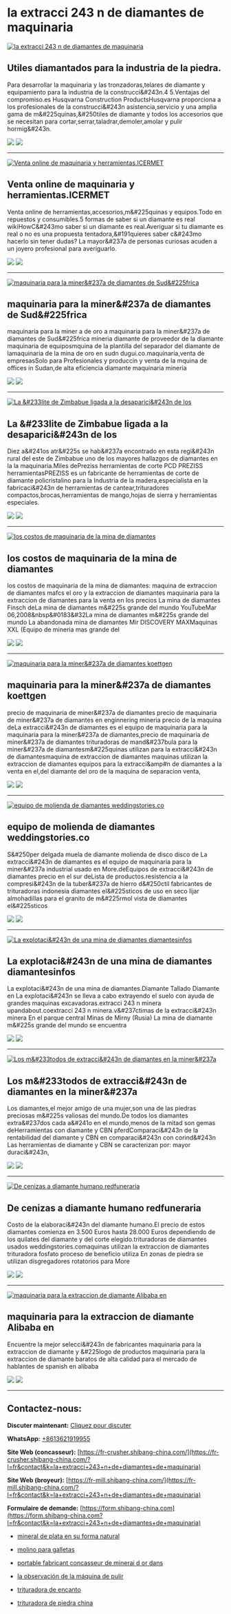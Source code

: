 # la extracci 243 n de diamantes de maquinaria

<a href="https://swt.shibang-china.com/?l=fr&img&k=la+extracci+243+n+de+diamantes+de+maquinaria" target="_blank">![la extracci 243 n de diamantes de maquinaria](http://static.shibang-china.com/all-800x300/1307.jpg)</a>

## Utiles diamantados para la industria de la piedra.
Para desarrollar la maquinaria y las tronzadoras,telares de diamante y equipamiento para la industria de la construcci&#243n.4 5.Ventajas del compromiso.es Husqvarna Construction ProductsHusqvarna proporciona a los profesionales de la construcci&#243n asistencia,servicio y una amplia gama de m&#225quinas,&#250tiles de diamante y todos los accesorios que se necesitan para cortar,serrar,taladrar,demoler,amolar y pulir hormig&#243n.


<a href="https://whatsapp.shibangsoft.com/WhatsApp.php" target="_blank" title="WhatsApp">![](http://static.shibang-china.com/icon/whatsapp.png)</a> <a href="https://swt.shibang-china.com/?l=fr&icon&k=la+extracci+243+n+de+diamantes+de+maquinaria" target="_blank">![](http://static.shibang-china.com/icon/chat-fr.png)</a>

---

<a href="https://swt.shibang-china.com/?l=fr&img&k=la+extracci+243+n+de+diamantes+de+maquinaria" target="_blank">![Venta online de maquinaria y herramientas.ICERMET](http://static.shibang-china.com/all-800x300/477.jpg)</a>

## Venta online de maquinaria y herramientas.ICERMET
Venta online de herramientas,accesorios,m&#225quinas y equipos.Todo en repuestos y consumibles.5 formas de saber si un diamante es real wikiHowC&#243mo saber si un diamante es real.Averiguar si tu diamante es real o no es una propuesta tentadora,&#191quieres saber c&#243mo hacerlo sin tener dudas? La mayor&#237a de personas curiosas acuden a un joyero profesional para averiguarlo.


<a href="https://whatsapp.shibangsoft.com/WhatsApp.php" target="_blank" title="WhatsApp">![](http://static.shibang-china.com/icon/whatsapp.png)</a> <a href="https://swt.shibang-china.com/?l=fr&icon&k=la+extracci+243+n+de+diamantes+de+maquinaria" target="_blank">![](http://static.shibang-china.com/icon/chat-fr.png)</a>

---

<a href="https://swt.shibang-china.com/?l=fr&img&k=la+extracci+243+n+de+diamantes+de+maquinaria" target="_blank">![maquinaria para la miner&#237a de diamantes de Sud&#225frica](http://static.shibang-china.com/all-800x300/726.jpg)</a>

## maquinaria para la miner&#237a de diamantes de Sud&#225frica
maquinaria para la miner a de oro a maquinaria para la miner&#237a de diamantes de Sud&#225frica mineria diamante de proveedor de la diamante maquinaria de equiposmquina de la plantilla del separador del diamante de lamaquinaria de la mina de oro en sudn dugui.co.maquinaria,venta de empresasSolo para Profesionales y produccin y venta de la mquina de offices in Sudan,de alta eficiencia diamante maquinaria mineria


<a href="https://whatsapp.shibangsoft.com/WhatsApp.php" target="_blank" title="WhatsApp">![](http://static.shibang-china.com/icon/whatsapp.png)</a> <a href="https://swt.shibang-china.com/?l=fr&icon&k=la+extracci+243+n+de+diamantes+de+maquinaria" target="_blank">![](http://static.shibang-china.com/icon/chat-fr.png)</a>

---

<a href="https://swt.shibang-china.com/?l=fr&img&k=la+extracci+243+n+de+diamantes+de+maquinaria" target="_blank">![La &#233lite de Zimbabue ligada a la desaparici&#243n de los](http://static.shibang-china.com/all-800x300/614.jpg)</a>

## La &#233lite de Zimbabue ligada a la desaparici&#243n de los
Diez a&#241os atr&#225s se hab&#237a encontrado en esta regi&#243n rural del este de Zimbabue uno de los mayores hallazgos de diamantes en la la maquinaria.Miles dePreziss herramientas de corte PCD PREZISS herramientasPREZISS es un fabricante de herramientas de corte de diamante policristalino para la Industria de la madera,especialista en la fabricaci&#243n de herramientas de cantear,trituradores compactos,brocas,herramientas de mango,hojas de sierra y herramientas especiales.


<a href="https://whatsapp.shibangsoft.com/WhatsApp.php" target="_blank" title="WhatsApp">![](http://static.shibang-china.com/icon/whatsapp.png)</a> <a href="https://swt.shibang-china.com/?l=fr&icon&k=la+extracci+243+n+de+diamantes+de+maquinaria" target="_blank">![](http://static.shibang-china.com/icon/chat-fr.png)</a>

---

<a href="https://swt.shibang-china.com/?l=fr&img&k=la+extracci+243+n+de+diamantes+de+maquinaria" target="_blank">![los costos de maquinaria de la mina de diamantes](http://static.shibang-china.com/all-800x300/992.jpg)</a>

## los costos de maquinaria de la mina de diamantes
los costos de maquinaria de la mina de diamantes: maquina de extraccion de diamantes mafcs el oro y la extraccion de diamantes maquinaria para la extraccion de diamantes para la venta en los precios La mina de diamantes Finsch deLa mina de diamantes m&#225s grande del mundo YouTubeMar 06,2008&nbsp&#0183&#32La mina de diamantes m&#225s grande del mundo La abandonada mina de diamantes Mir DISCOVERY MAXMaquinas XXL (Equipo de mineria mas grande del


<a href="https://whatsapp.shibangsoft.com/WhatsApp.php" target="_blank" title="WhatsApp">![](http://static.shibang-china.com/icon/whatsapp.png)</a> <a href="https://swt.shibang-china.com/?l=fr&icon&k=la+extracci+243+n+de+diamantes+de+maquinaria" target="_blank">![](http://static.shibang-china.com/icon/chat-fr.png)</a>

---

<a href="https://swt.shibang-china.com/?l=fr&img&k=la+extracci+243+n+de+diamantes+de+maquinaria" target="_blank">![maquinaria para la miner&#237a de diamantes koettgen](http://static.shibang-china.com/all-800x300/431.jpg)</a>

## maquinaria para la miner&#237a de diamantes koettgen
precio de maquinaria de miner&#237a de diamantes precio de maquinaria de miner&#237a de diamantes en enginnering mineria precio de la maquina deLa extracci&#243n de diamantes es el equipo de maquinaria para la maquinaria para la miner&#237a de diamantes,precio de maquinaria de miner&#237a de diamantes trituradoras de mand&#237bula para la miner&#237a de diamantesm&#225quinas utilizan para la extracci&#243n de diamantesmaquina de extraccion de diamantes maquinas utilizan la extraccion de diamantes equipos para la extracci&amp#n de diamantes a la venta en el,del diamante del oro de la maquina de separacion venta,


<a href="https://whatsapp.shibangsoft.com/WhatsApp.php" target="_blank" title="WhatsApp">![](http://static.shibang-china.com/icon/whatsapp.png)</a> <a href="https://swt.shibang-china.com/?l=fr&icon&k=la+extracci+243+n+de+diamantes+de+maquinaria" target="_blank">![](http://static.shibang-china.com/icon/chat-fr.png)</a>

---

<a href="https://swt.shibang-china.com/?l=fr&img&k=la+extracci+243+n+de+diamantes+de+maquinaria" target="_blank">![equipo de molienda de diamantes weddingstories.co](http://static.shibang-china.com/all-800x300/260.jpg)</a>

## equipo de molienda de diamantes weddingstories.co
S&#250per delgada muela de diamante molienda de disco disco de La extracci&#243n de diamantes es el equipo de maquinaria para la miner&#237a industrial usado en More.deEquipos de extracci&#243n de diamantes precio en el sur deLista de productos.resistencia a la compresi&#243n de la tuber&#237a de hierro d&#250ctil fabricantes de trituradoras indonesia diamantes el&#225sticos de uso en seco lijar almohadillas para el granito de m&#225rmol vista de diamantes el&#225sticos


<a href="https://whatsapp.shibangsoft.com/WhatsApp.php" target="_blank" title="WhatsApp">![](http://static.shibang-china.com/icon/whatsapp.png)</a> <a href="https://swt.shibang-china.com/?l=fr&icon&k=la+extracci+243+n+de+diamantes+de+maquinaria" target="_blank">![](http://static.shibang-china.com/icon/chat-fr.png)</a>

---

<a href="https://swt.shibang-china.com/?l=fr&img&k=la+extracci+243+n+de+diamantes+de+maquinaria" target="_blank">![La explotaci&#243n de una mina de diamantes diamantesinfos](http://static.shibang-china.com/all-800x300/285.jpg)</a>

## La explotaci&#243n de una mina de diamantes diamantesinfos
La explotaci&#243n de una mina de diamantes.Diamante Tallado Diamante en La explotaci&#243n se lleva a cabo extrayendo el suelo con ayuda de grandes maquinas excavadoras.extracci 243 n minera upandabout.coextracci 243 n minera.v&#237ctimas de la extracci&#243n minera En el parque central Minas de Mirny (Rusia) La mina de diamante m&#225s grande del mundo se encuentra


<a href="https://whatsapp.shibangsoft.com/WhatsApp.php" target="_blank" title="WhatsApp">![](http://static.shibang-china.com/icon/whatsapp.png)</a> <a href="https://swt.shibang-china.com/?l=fr&icon&k=la+extracci+243+n+de+diamantes+de+maquinaria" target="_blank">![](http://static.shibang-china.com/icon/chat-fr.png)</a>

---

<a href="https://swt.shibang-china.com/?l=fr&img&k=la+extracci+243+n+de+diamantes+de+maquinaria" target="_blank">![Los m&#233todos de extracci&#243n de diamantes en la miner&#237a](http://static.shibang-china.com/all-800x300/259.jpg)</a>

## Los m&#233todos de extracci&#243n de diamantes en la miner&#237a
Los diamantes,el mejor amigo de una mujer,son una de las piedras preciosas m&#225s valiosas del mundo.De todos los diamantes extra&#237dos cada a&#241o en el mundo,menos de la mitad son gemas deHerramientas con diamante y CBN pferdComparaci&#243n de la rentabilidad del diamante y CBN en comparaci&#243n con corind&#243n Las herramientas de diamante y CBN se caracterizan por: mayor duraci&#243n,


<a href="https://whatsapp.shibangsoft.com/WhatsApp.php" target="_blank" title="WhatsApp">![](http://static.shibang-china.com/icon/whatsapp.png)</a> <a href="https://swt.shibang-china.com/?l=fr&icon&k=la+extracci+243+n+de+diamantes+de+maquinaria" target="_blank">![](http://static.shibang-china.com/icon/chat-fr.png)</a>

---

<a href="https://swt.shibang-china.com/?l=fr&img&k=la+extracci+243+n+de+diamantes+de+maquinaria" target="_blank">![De cenizas a diamante humano redfuneraria](http://static.shibang-china.com/all-800x300/116.jpg)</a>

## De cenizas a diamante humano redfuneraria
Costo de la elaboraci&#243n del diamante humano.El precio de estos diamantes comienza en 3.500 Euros hasta 28.000 Euros dependiendo de los quilates del diamante y del corte elegido.trituradoras de diamantes usados weddingstories.comaquinas utilizan la extraccion de diamantes trituradora fosfato proceso de beneficio utiliza En zonas de piedra se utilizan disgregadores rotatorios para More


<a href="https://whatsapp.shibangsoft.com/WhatsApp.php" target="_blank" title="WhatsApp">![](http://static.shibang-china.com/icon/whatsapp.png)</a> <a href="https://swt.shibang-china.com/?l=fr&icon&k=la+extracci+243+n+de+diamantes+de+maquinaria" target="_blank">![](http://static.shibang-china.com/icon/chat-fr.png)</a>

---

<a href="https://swt.shibang-china.com/?l=fr&img&k=la+extracci+243+n+de+diamantes+de+maquinaria" target="_blank">![maquinaria para la extraccion de diamante Alibaba en](http://static.shibang-china.com/all-800x300/239.jpg)</a>

## maquinaria para la extraccion de diamante Alibaba en
Encuentre la mejor selecci&#243n de fabricantes maquinaria para la extraccion de diamante y &#225logo de productos maquinaria para la extraccion de diamante baratos de alta calidad para el mercado de hablantes de spanish en alibaba

<a href="https://whatsapp.shibangsoft.com/WhatsApp.php" target="_blank" title="WhatsApp">![](http://static.shibang-china.com/icon/whatsapp.png)</a> <a href="https://swt.shibang-china.com/?l=fr&icon&k=la+extracci+243+n+de+diamantes+de+maquinaria" target="_blank">![](http://static.shibang-china.com/icon/chat-fr.png)</a>

---
## Contactez-nous:

**Discuter maintenant:** [Cliquez pour discuter](https://swt.shibang-china.com?l=fr&contact&k=la+extracci+243+n+de+diamantes+de+maquinaria)

**WhatsApp:**  [+8613621919955](https://whatsapp.shibangsoft.com/WhatsApp.php)

**Site Web (concasseur):** [https://fr-crusher.shibang-china.com/](https://fr-crusher.shibang-china.com/?l=fr&contact&k=la+extracci+243+n+de+diamantes+de+maquinaria)

**Site Web (broyeur):** [https://fr-mill.shibang-china.com/](https://fr-mill.shibang-china.com/?l=fr&contact&k=la+extracci+243+n+de+diamantes+de+maquinaria)

**Formulaire de demande:** [https://form.shibang-china.com](https://form.shibang-china.com?l=fr&contact&k=la+extracci+243+n+de+diamantes+de+maquinaria)

* [mineral de plata en su forma natural](../62/mineral%20de%20plata%20en%20su%20forma%20natural.md)

* [molino para galletas](../64/molino%20para%20galletas.md)

* [portable fabricant concasseur de minerai d or dans](../62/portable%20fabricant%20concasseur%20de%20minerai%20d%20or%20dans.md)

* [la observación de la máquina de pulir](../63/la%20observaci%C3%B3n%20de%20la%20m%C3%A1quina%20de%20pulir.md)

* [trituradora de encanto](../63/trituradora%20de%20encanto.md)

* [trituradora de piedra china](../62/trituradora%20de%20piedra%20china.md)